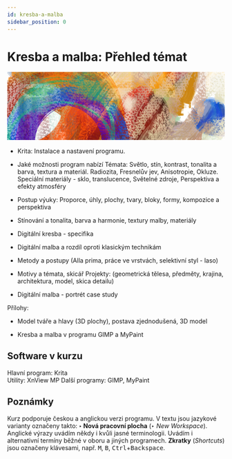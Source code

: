 ```yaml
---
id: kresba-a-malba
sidebar_position: 0
---
```


# Kresba a malba: Přehled témat
![image](../img/toppicture1.png)
- Krita: Instalace a nastavení programu.
- Jaké možnosti program nabízí
Témata: Světlo, stín, kontrast, tonalita a barva, textura a materiál. Radiozita, Fresnelův jev, Anisotropie, Okluze. Speciální materiály - sklo, translucence, Světelné zdroje, Perspektiva a efekty atmosféry

- Postup výuky: Proporce, úhly, plochy, tvary, bloky, formy, kompozice a perspektiva
- Stínování a tonalita, barva a harmonie, textury malby, materiály
- Digitální kresba - specifika
- Digitální malba a rozdíl oproti klasickým technikám
- Metody a postupy (Alla prima, práce ve vrstvách, selektivní styl - laso)
- Motivy a témata, skicář
Projekty: (geometrická tělesa, předměty, krajina, architektura, model, skica detailu)
- Digitální malba - portrét case study

Přílohy:

- Model tváře a hlavy (3D plochy), postava zjednodušená, 3D model

- Kresba a malba v programu GIMP a MyPaint

## Software v kurzu

Hlavní program: Krita  
Utility: XnView MP 
Další programy: GIMP, MyPaint

## Poznámky
Kurz podporuje českou a anglickou verzi programu. V textu jsou jazykové varianty označeny takto: **‣ Nová pracovní plocha** (*‣ New Workspace*). Anglické výrazy uvádím někdy i kvůli jasné terminologii. Uvádím i alternativní termíny běžné v oboru a jiných programech. **Zkratky** (*Shortcuts*) jsou označeny klávesami, např. <kbd>M</kbd>, <kbd>B</kbd>, <kbd>Ctrl</kbd>+<kbd>Backspace</kbd>.
